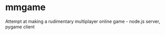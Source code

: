 mmgame
======

Attempt at making a rudimentary multiplayer online game - node.js server, pygame client